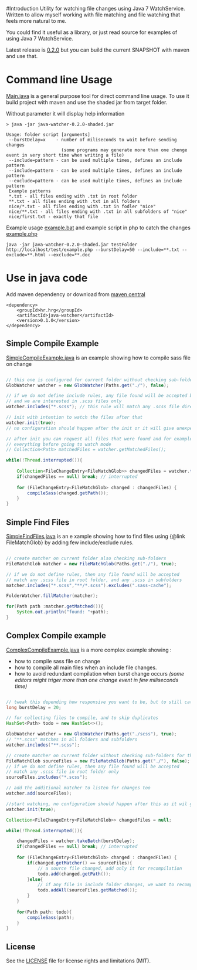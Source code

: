 #Introduction
Utility for watching file changes using Java 7 WatchService. Written to allow myself working with
file matching and file watching that feels more natural to me.

You could find it useful as a library, or just read source for examples of using Java 7 WatchService. 

Latest release is [0.2.0](releases/tag/v0.1.0) but you can build the current SNAPSHOT with maven and use that.

# Command line Usage

[Main.java](src/main/java/hr/hrg/javawatcher/Main.java) is a general purpose tool for direct command line usage.
To use it build project with maven and use the shaded jar from target folder.

Without parameter it will display help information 

```
> java -jar java-watcher-0.2.0-shaded.jar 

Usage: folder script [arguments]
 --burstDelay=x    - number of miliseconds to wait before sending changes 
                     (some programs may generate more than one chenge event in very short time when writing a file) 
 --include=pattern - can be used multiple times, defines an include pattern
 --include=pattern - can be used multiple times, defines an include pattern
 --exclude=pattern - can be used multiple times, defines an include pattern
 Example patterns
 *.txt - all files ending with .txt in root folder
 **.txt - all files ending with .txt in all folders
 nice/*.txt - all files ending with .txt in fodler "nice"
 nice/**.txt - all files ending with .txt in all subfolders of "nice"
 nice/first.txt - exactly that file
```
Example usage [example.bat](example/example.bat) and example script in php to catch the changes [example.php](example/example.php)

```
java -jar java-watcher-0.2.0-shaded.jar testFolder http://localhost/test/example.php --burstDelay=50 --include=**.txt --exclude=**.html --exclude=**.doc
```

# Use in java code

Add maven dependency or download from [maven central](http://repo1.maven.org/maven2/hr/hrg/java-watcher/)

```
<dependency>
	<groupId>hr.hrg</groupId>
	<artifactId>java-watcher</artifactId>
	<version>0.1.0</version>
</dependency>
```

## Simple Compile Example

[SimpleCompileExample.java](src/test/java/hr/hrg/javawatcher/SimpleCompileExample.java)
is an example showing how to compile sass file on change 


```java

// this one is configured for current folder without checking sub-folders (second param is false)
GlobWatcher watcher = new GlobWatcher(Paths.get("./"), false);

// if we do not define include rules, any file found will be accepted by the internal matcher
// and we are interested in .scss files only
watcher.includes("*.scss"); // this rule will match any .scss file directly in root folder

// init with intention to watch the files after that 
watcher.init(true);
// no configuration should happen after the init or it will give unexpected results

// after init you can request all files that were found and for example recompile
// everything before going to watch mode
// Collection<Path> matchedFiles = watcher.getMatchedFiles();

while(!Thread.interrupted()){
	
	Collection<FileChangeEntry<FileMatchGlob>> changedFiles = watcher.takeOrNull();
	if(changedFiles == null) break; // interrupted
	
	for (FileChangeEntry<FileMatchGlob> changed : changedFiles) {
		compileSass(changed.getPath());
	}
}

```

## Simple Find Files

[SimpleFindFiles.java](src/test/java/hr/hrg/javawatcher/SimpleFindFiles.java)
is an e xample showing how to find files using {@link FileMatchGlob} by adding few include/exclude rules.

```java

// create matcher on current folder also checking sub-folders
FileMatchGlob matcher = new FileMatchGlob(Paths.get("./"), true);

// if we do not define rules, then any file found will be accepted
// match any .scss file in root folder, and any .scss in subfolders
matcher.includes("*.scss","**/*.scss").excludes(".sass-cache");

FolderWatcher.fillMatcher(matcher);

for(Path path :matcher.getMatched()){
	System.out.println("found: "+path);
}

```

## Complex Compile example

[ComplexCompileExample.java](src/test/java/hr/hrg/javawatcher/ComplexCompileExample.java)
is a more complex example showing :

 - how to compile sass file on change
 - how to compile all main files when an include file changes.
 - how to avoid redundant compilation when burst change occurs 
 _(some editors might triger more than one change event in few miliseconds time)_


```java

// tweak this depending how responsive you want to be, but to still catch some duplicate changes
long burstDelay = 20;

// for collecting files to compile, and to skip duplicates
HashSet<Path> todo = new HashSet<>();

GlobWatcher watcher = new GlobWatcher(Paths.get("./scss"), true);
// "**.scss" matches in all folders and subfolders
watcher.includes("**.scss");

// create matcher on current folder without checking sub-folders for the source scss
FileMatchGlob sourceFiles = new FileMatchGlob(Paths.get("./"), false);
// if we do not define rules, then any file found will be accepted
// match any .scss file in root folder only
sourceFiles.includes("*.scss");

// add the additional matcher to listen for changes too
watcher.add(sourceFiles);

//start watching, no configuration should happen after this as it wil give unexpected results
watcher.init(true);

Collection<FileChangeEntry<FileMatchGlob>> changedFiles = null;

while(!Thread.interrupted()){

	changedFiles = watcher.takeBatch(burstDelay);
	if(changedFiles == null) break; // interrupted
	
	for (FileChangeEntry<FileMatchGlob> changed : changedFiles) {	
		if(changed.getMatcher() == sourceFiles){
			// a source file changed, add only it for recompilation
			todo.add(changed.getPath());						
		}else{
			// if any file in include folder changes, we want to recompile all source scss files
			todo.addAll(sourceFiles.getMatched());						
		}
	}
	
	for(Path path: todo){
		compileSass(path);
	}
}

```

## License

See the [LICENSE](LICENSE.md) file for license rights and limitations (MIT).
